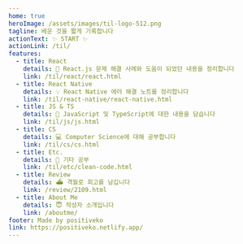 ```yaml
---
home: true
heroImage: /assets/images/til-logo-512.png
tagline: 배운 것을 짧게 기록합니다
actionText: ✨ START ✨
actionLink: /til/
features:
  - title: React
    details: 🔑 React.js 문제 해결 사례와 도움이 되었던 내용을 정리합니다
    link: /til/react/react.html
  - title: React Native
    details: 💡 React Native 에러 해결 노트를 정리합니다
    link: /til/react-native/react-native.html
  - title: JS & TS
    details: 📕 JavaScript 및 TypeScript에 대한 내용을 담습니다
    link: /til/js/js.html
  - title: CS
    details: 💻 Computer Science에 대해 공부합니다
    link: /til/cs/cs.html
  - title: Etc.
    details: 📌 기타 공부
    link: /til/etc/clean-code.html
  - title: Review
    details: ⛴ 격월로 회고를 남깁니다
    link: /review/2109.html
  - title: About Me
    details: 😇 작성자 소개입니다
    link: /aboutme/
footer: Made by positiveko
link: https://positiveko.netlify.app/
---
```

